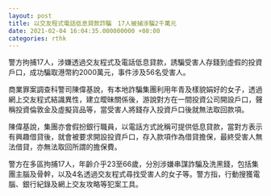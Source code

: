 ```yaml
---
layout: post
title: 以交友程式電話低息貸款詐騙　17人被捕涉騙2千萬元
date: 2021-02-04 16:04:35.000000000 +08:00
categories: rthk
---
```


警方拘捕17人，涉嫌透過交友程式及電話低息貸款，誘騙受害人存錢到虛假的投資戶口，成功騙取港幣約2000萬元，事件涉及56名受害人。

商業罪案調查科警司陳偉基說，有本地詐騙集團利用年青及樣貌娟好的女子，透過網上交友程式結識異性，建立曖昧關係後，游說對方在一間投資公司開設戶口，聲稱投資倫敦金及虛擬貨品等，當受害人將錢存入投資戶口後就無法取回款項。

陳偉基說，集團亦會假扮銀行職員，以電話方式訛稱可提供低息貸款，當對方表示有興趣借貸後，就會被要求開設投資戶口，存入款項作為借貸擔保，最終受害人無法借貸，亦無法取回所謂的擔保費。

警方在多區拘捕17人，年齡介乎23至66歲，分別涉嫌串謀詐騙及洗黑錢，包括集團主腦及骨幹，以及4名透過交友程式尋找受害人的女子等。警方指，行動搜獲電腦、銀行紀錄及網上交友攻略等犯案工具。
